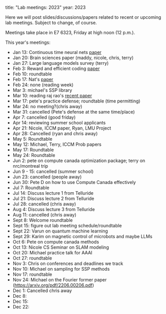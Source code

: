 title: "Lab meetings: 2023"
year: 2023

Here we will post slides/discussions/papers related to recent or upcoming lab meetings. Subject to change, of course.

Meetings take place in E7 6323, Friday at high noon (12 p.m.).

This year's meetings:

* Jan 13: Continuous time neural nets [paper](https://www.nature.com/articles/s42256-022-00556-7)
* Jan 20: Brain sciences paper (maddy, nicole, chris, terry)
* Jan 27: Large language models survey (terry)
* Feb 3: Reward and efficient coding [paper](https://www.biorxiv.org/content/10.1101/2022.11.03.515104v1)
* Feb 10: roundtable
* Feb 17: Nat's [paper](https://www.ncbi.nlm.nih.gov/pmc/articles/PMC5788056/pdf/ENEURO.0179-17.2017.pdf)
* Feb 24: none (reading week)
* Mar 3: michael's SSP library
* Mar 10: reading raj rao's [recent paper](https://www.biorxiv.org/content/10.1101/2022.12.30.522267v1)
* Mar 17: pete's practice defense; roundtable (time permitting)
* Mar 24: no meeting?(chris away)
* Mar 31: cancelled (Pete's defense at the same time/place)
* Apr 7: cancelled (good friday)
* Apr 14: reviewing summer school applicants
* Apr 21: Nicole, ICCM paper, Ryan, LMU Project
* Apr 28: Cancelled (ryan and chris away)
* May 5: Roundtable
* May 12: Michael, Terry, ICCM Prob papers
* May 17: Roundtable
* May 24: Roundtable
* Jun 2: pete on compute canada optimization package; terry on nrc/montreal trip
* Jun 9 - 15: cancelled (summer school)
* Jun 23: cancelled (people away)
* Jun 30: Pete D on how to use Compute Canada effectively
* Jul 7: Roundtable
* Jul 14: Discuss lecture 1 from Telluride
* Jul 21: Discuss lecture 2 from Telluride
* Jul 28: cancelled (chris away)
* Aug 4: Discuss lecture 3 from Telluride
* Aug 11: cancelled (chris away)
* Sept 8: Welcome roundtable
* Sept 15: figure out lab meeting schedule/roundtable
* Sept 22: Varun on quantum machine learning
* Sept 29: Karim on magnetic control of microbots and maybe LLMs
* Oct 6: Pete on compute canada methods 
* Oct 13: Nicole CS Seminar on SLAM modeling
* Oct 20: Michael practice talk for AAAI
* Oct 27: roundtable
* Nov 3: Chris on conferences and deadlines we track
* Nov 10: Michael on sampling for SSP methods
* Nov 17: roundtable
* Nov 24: Michael on the Fourier former paper (https://arxiv.org/pdf/2206.00206.pdf)
* Dec 1: Cancelled chris away
* Dec 8:
* Dec 15:
* Dec 22:
<next year>
